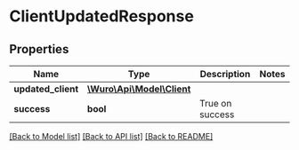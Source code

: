# ClientUpdatedResponse

## Properties
Name | Type | Description | Notes
------------ | ------------- | ------------- | -------------
**updated_client** | [**\Wuro\Api\Model\Client**](Client.md) |  | 
**success** | **bool** | True on success | 

[[Back to Model list]](../../README.md#documentation-for-models) [[Back to API list]](../../README.md#documentation-for-api-endpoints) [[Back to README]](../../README.md)


